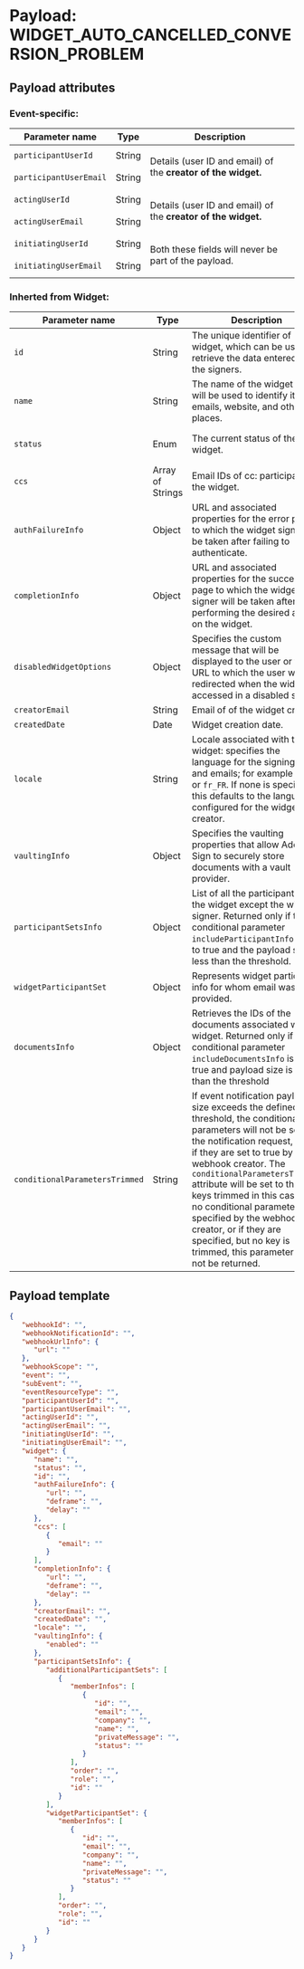 # Payload: WIDGET\_AUTO\_CANCELLED\_CONVERSION\_PROBLEM

## Payload attributes

### Event-specific: 

<table>
  <thead>
    <tr>
      <th>Parameter name</th>
      <th>Type</th>
      <th>Description</th>
    </tr>
  </thead>
  <tbody>
    <tr>
      <td><code>participantUserId</code></td>
      <td>String</td>
      <td rowspan="2"><p>Details (user ID and email) of the <strong>creator of the widget.</strong></p></td>
    </tr>
    <tr>
      <td><code>participantUserEmail</code></td>
      <td>String</td>
    </tr>
    <tr>
      <td><code>actingUserId</code></td>
      <td>String</td>
      <td rowspan="2"><p>Details (user ID and email) of the <strong>creator of the widget.</strong></p></td>
    </tr>
    <tr>
      <td><code>actingUserEmail</code></td>
      <td>String</td>
    </tr>
    <tr>
      <td><code>initiatingUserId</code></td>
      <td>String</td>
      <td rowspan="2"><p>Both these fields will never be part of the payload.</p></td>
    </tr>
    <tr>
      <td><code>initiatingUserEmail</code></td>
      <td>String</td>
    </tr>
  </tbody>
</table>

### Inherted from Widget:
	
<table>
  <thead>
    <tr>
      <th>Parameter name</th>
      <th>Type</th>
      <th>Description</th>
      <th>Possible enums</th>
    </tr>
  </thead>
  <tbody aria-live="polite" aria-relevant="all">
    <tr>
      <td><code>id</code></td>
      <td>String</td>
      <td>The unique identifier of widget, which can be used to retrieve the data entered by the signers.</td>
      <td>&nbsp;</td>
    </tr>
    <tr>
      <td><code>name</code></td>
      <td>String</td>
      <td>The name of the widget that will be used to identify it, in emails, website, and other places.</td>
      <td>&nbsp;</td>
    </tr>
    <tr>
      <td><code>status</code></td>
      <td>Enum</td>
      <td>The current status of the widget.</td>
      <td><code>DRAFT</code>, <code>AUTHORING</code>, <code>ACTIVE</code>, <code>DOCUMENTS_NOT_YET_PROCESSED</code>, <code>DISABLED</code>, <code>DISCARDED</code></td>
    </tr>
    <tr>
      <td><code>ccs</code></td>
      <td>Array of Strings</td>
      <td>Email IDs of cc: participants of the widget.</td>
      <td>&nbsp;</td>
    </tr>
    <tr>
      <td><code>authFailureInfo</code></td>
      <td>Object</td>
      <td>URL and associated properties for the error page  to which the widget signer will be taken after failing to authenticate.</td>
      <td>&nbsp;</td>
    </tr>
    <tr>
      <td><code>completionInfo</code></td>
      <td>Object</td>
      <td>URL and associated properties for the success page to which the widget signer will be taken after performing the desired action on the widget.</td>
      <td>&nbsp;</td>
    </tr>
    <tr>
      <td><code>disabledWidgetOptions</code></td>
      <td>Object</td>
      <td>Specifies the custom message that will be displayed to the user or the URL to which the user will be redirected when the widget is accessed in a disabled state.</td>
      <td>&nbsp;</td>
    </tr>
    <tr>
      <td><code>creatorEmail</code></td>
      <td>String</td>
      <td>Email of of the widget creator.</td>
      <td>&nbsp;</td>
    </tr>
    <tr>
      <td><code>createdDate</code></td>
      <td>Date</td>
      <td>Widget creation date.</td>
      <td>&nbsp;</td>
    </tr>
    <tr>
      <td><code>locale</code></td>
      <td>String</td>
      <td>Locale associated with this widget: specifies the language for the signing page and emails; for example <code>en_US</code> or <code>fr_FR</code>. If none is specified, this defaults to the language configured for the widget creator.<br></td>
      <td>&nbsp;</td>
    </tr>
    <tr>
      <td><code>vaultingInfo</code></td>
      <td>Object</td>
      <td>Specifies the vaulting properties that allow Adobe Sign to securely store documents with a vault provider.</td>
      <td>&nbsp;</td>
    </tr>
    <tr>
      <td><code>participantSetsInfo</code></td>
      <td>Object</td>
      <td>List of all the participants in the widget except the widget signer. Returned only if the conditional parameter <code>includeParticipantInfo</code> is set to true and the payload size is less than the threshold.</td>
      <td>&nbsp;</td>
    </tr>
    <tr>
      <td><code>widgetParticipantSet</code></td>
      <td>Object</td>
      <td>Represents widget participant info for whom email was not provided.</td>
      <td>&nbsp;</td>
    </tr>
    <tr>
      <td><code>documentsInfo</code></td>
      <td>Object</td>
      <td>Retrieves the IDs of the documents associated with widget. Returned only if the conditional parameter <code>includeDocumentsInfo</code> is set to true and payload size is less than the threshold</td>
      <td>&nbsp;</td>
    </tr>
    <tr>
      <td><code>conditionalParametersTrimmed</code></td>
      <td>String</td>
      <td>If event notification payload size exceeds the defined threshold, the conditional parameters will not be sent in the notification request, even if they are set to true by the webhook creator. The <code>conditionalParametersTrimmed</code> attribute will be set to the keys trimmed in this case. If no conditional parameters are specified by the webhook creator, or if they are specified, but no key is trimmed, this parameter will not be returned.</td>
    </tr>
  </tbody>
</table>

## Payload template

```json
{
   "webhookId": "",
   "webhookNotificationId": "",
   "webhookUrlInfo": {
      "url": ""
   },
   "webhookScope": "",
   "event": "",
   "subEvent": "",
   "eventResourceType": "",
   "participantUserId": "",
   "participantUserEmail": "",
   "actingUserId": "",
   "actingUserEmail": "",
   "initiatingUserId": "",
   "initiatingUserEmail": "",
   "widget": {
      "name": "",
      "status": "",
      "id": "",
      "authFailureInfo": {
         "url": "",
         "deframe": "",
         "delay": ""
      },
      "ccs": [
         {
            "email": ""
         }
      ],
      "completionInfo": {
         "url": "",
         "deframe": "",
         "delay": ""
      },
      "creatorEmail": "",
      "createdDate": "",
      "locale": "",
      "vaultingInfo": {
         "enabled": ""
      },
      "participantSetsInfo": {
         "additionalParticipantSets": [
            {
               "memberInfos": [
                  {
                     "id": "",
                     "email": "",
                     "company": "",
                     "name": "",
                     "privateMessage": "",
                     "status": ""
                  }
               ],
               "order": "",
               "role": "",
               "id": ""
            }
         ],
         "widgetParticipantSet": {
            "memberInfos": [
               {
                  "id": "",
                  "email": "",
                  "company": "",
                  "name": "",
                  "privateMessage": "",
                  "status": ""
               }
            ],
            "order": "",
            "role": "",
            "id": ""
         }
      }
   }
}
```
